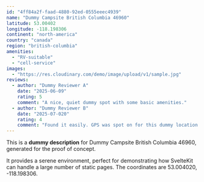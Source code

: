 ```yaml
---
id: "4ff84a2f-faad-4880-92ed-0555eeec4939"
name: "Dummy Campsite British Columbia 46960"
latitude: 53.00402
longitude: -118.198306
continent: "north-america"
country: "canada"
region: "british-columbia"
amenities:
  - "RV-suitable"
  - "cell-service"
images:
  - "https://res.cloudinary.com/demo/image/upload/v1/sample.jpg"
reviews:
  - author: "Dummy Reviewer A"
    date: "2025-06-09"
    rating: 5
    comment: "A nice, quiet dummy spot with some basic amenities."
  - author: "Dummy Reviewer B"
    date: "2025-07-020"
    rating: 4
    comment: "Found it easily. GPS was spot on for this dummy location."
---
```


This is a **dummy description** for Dummy Campsite British Columbia 46960, generated for the proof of concept.

It provides a serene environment, perfect for demonstrating how SvelteKit can handle a large number of static pages. The coordinates are 53.004020, -118.198306.
